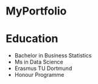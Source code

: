 # MyPortfolio

# Education
- Bachelor in Business Statistics
- Ms in Data Science
- Erasmus TU Dortmund
- Honour Programme
